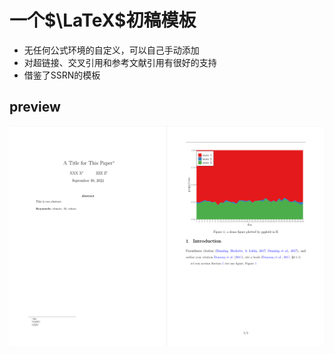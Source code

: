 # 一个$\LaTeX$初稿模板

+ 无任何公式环境的自定义，可以自己手动添加
+ 对超链接、交叉引用和参考文献引用有很好的支持
+ 借鉴了SSRN的模板

## preview
![预览](https://raw.githubusercontent.com/xuestrange/picGoUploader/main/img/202209301711521.png)
